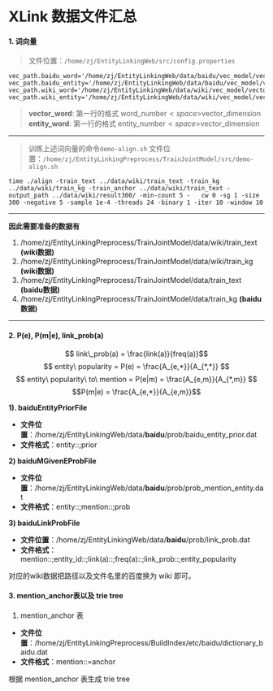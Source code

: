 # XLink 数据文件汇总

#### 1. 词向量
>文件位置：`/home/zj/EntityLinkingWeb/src/config.properties`

	vec_path.baidu_word='/home/zj/EntityLinkingWeb/data/baidu/vec_model/vectors_word'
	vec_path.baidu_entity='/home/zj/EntityLinkingWeb/data/baidu/vec_model/vectors_entity'
	vec_path.wiki_word='/home/zj/EntityLinkingWeb/data/wiki/vec_model/vectors_word'
	vec_path.wiki_entity='/home/zj/EntityLinkingWeb/data/wiki/vec_model/vectors_entity'

> **vector_word**: 第一行的格式 word_number$<space>$vector_dimension
> **entity_word**: 第一行的格式 entity_number$<space>$vector_dimension

---
>训练上述词向量的命令`demo-align.sh`
>文件位置：`/home/zj/EntityLinkingPreprocess/TrainJointModel/src/demo-align.sh`

	time ./align -train_text ../data/wiki/train_text -train_kg ../data/wiki/train_kg -train_anchor ../data/wiki/train_text -output_path ../data/wiki/result300/ -min-count 5 -   cw 0 -sg 1 -size 300 -negative 5 -sample 1e-4 -threads 24 -binary 1 -iter 10 -window 10

---
**因此需要准备的数据有**

1. /home/zj/EntityLinkingPreprocess/TrainJointModel/data/wiki/train_text **(wiki数据)**
2. /home/zj/EntityLinkingPreprocess/TrainJointModel/data/wiki/train_kg **(wiki数据)**
3. /home/zj/EntityLinkingPreprocess/TrainJointModel/data/train_text **(baidu数据)**
4. /home/zj/EntityLinkingPreprocess/TrainJointModel/data/train_kg **(baidu数据)**

---
#### 2. P(e), P(m|e), link_prob(a)

$$ link\_prob(a) = \frac{link(a)}{freq(a)}$$
$$ entity\ popularity = P(e) = \frac{A_{e,*}}{A_{*,*}} $$
$$ entity\ popularity\ to\ mention = P(e|m) = \frac{A_{e,m}}{A_{*,m}} $$
$$P(m|e) = \frac{A_{e,*}}{A_{e,m}}$$

**1). baiduEntityPriorFile**
- **文件位置**：/home/zj/EntityLinkingWeb/data/**baidu**/prob/baidu_entity_prior.dat
- **文件格式**：entity::;prior

**2) baiduMGivenEProbFile**
- **文件位置**：/home/zj/EntityLinkingWeb/data/**baidu**/prob/prob_mention_entity.dat
- **文件格式**：entity::;mention::;prob

**3) baiduLinkProbFile**
- **文件位置**：/home/zj/EntityLinkingWeb/data/**baidu**/prob/link_prob.dat
- **文件格式**：mention::;entity_id::;link(a)::;freq(a)::;link_prob::;entity_popularity

对应的wiki数据把路径以及文件名里的百度换为 wiki 即可。

#### 3. mention_anchor表以及 trie tree
1) mention_anchor 表
- **文件位置**：/home/zj/EntityLinkingPreprocess/BuildIndex/etc/baidu/dictionary_baidu.dat
- **文件格式**：mention::=anchor

根据 mention_anchor 表生成 trie tree

